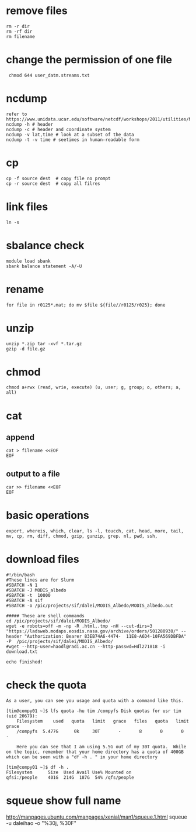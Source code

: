 # remove files
    rm -r dir
    rm -rf dir
    rm filename
# change the permission of one file   
     chmod 644 user_datm.streams.txt
# ncdump 
    refer to https://www.unidata.ucar.edu/software/netcdf/workshops/2011/utilities/Ncdump.html
    ncdump -h # header
    ncdump -c # header and coordinate system
    ncdump -v lat,time # look at a subset of the data
    ncdump -t -v time # seetimes in human-readable form
# cp
    cp -f source dest  # copy file no prompt
    cp -r source dest  # copy all filres
# link files
    ln -s 
# sbalance check
    module load sbank
    sbank balance statement -A/-U
# rename
    for file in r0125*.mat; do mv $file ${file//r0125/r025}; done
# unzip
    unzip *.zip tar -xvf *.tar.gz
    gzip -d file.gz
# chmod
    chmod a+rwx (read, wrie, execute) (u, user; g, group; o, others; a, all)
# cat
## append
    cat > filename <<EOF
    EOF
## output to a file
    car >> filename <<EOF
    EOF
# basic operations
    export, whereis, which, clear, ls -l, toucch, cat, head, more, tail, mv, cp, rm, diff, chmod, gzip, gunzip, grep. nl, pwd, ssh, 
    
# download files
    #!/bin/bash
    #These lines are for Slurm
    #SBATCH -N 1
    #SBATCH -J MODIS_albedo
    #SBATCH -t  10000
    #SBATCH -A sif
    #SBATCH -o /pic/projects/sif/dalei/MODIS_Albedo/MODIS_albedo.out

    ##### These are shell commands
    cd /pic/projects/sif/dalei/MODIS_Albedo/
    wget -e robots=off -m -np -R .html,.tmp -nH --cut-dirs=3 "https://ladsweb.modaps.eosdis.nasa.gov/archive/orders/501280930/" --header "Authorization: Bearer 83EB74A6-4474-  11E8-A6D4-10FA569DBFBA" -P  /pic/projects/sif/dalei/MODIS_Albedo/
    #wget --http-user=haodl@radi.ac.cn --http-passwd=Hdl271818 -i download.txt

    echo finished!
    
  # check the quota
  
    As a user, you can see you usage and quota with a command like this.

    [tim@compy01 ~]$ lfs quota -hu tim /compyfs Disk quotas for usr tim (uid 20679):
        Filesystem    used   quota   limit   grace   files   quota   limit   grace
        /compyfs  5.477G      0k     30T       -       8       0       0       -

        Here you can see that I am using 5.5G out of my 30T quota.  While on the topic, remember that your home directory has a quota of 400GB which can be seen with a "df -h . " in your home directory

    [tim@compy01 ~]$ df -h .
    Filesystem      Size  Used Avail Use% Mounted on
    qfsi:/people    401G  214G  187G  54% /qfs/people

# squeue show full name
http://manpages.ubuntu.com/manpages/xenial/man1/squeue.1.html
squeue -u daleihao -o "%30j, %30F"

